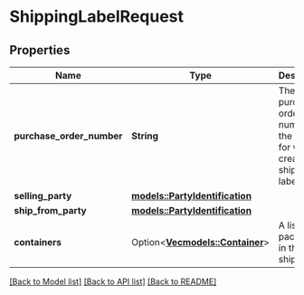 # ShippingLabelRequest

## Properties

Name | Type | Description | Notes
------------ | ------------- | ------------- | -------------
**purchase_order_number** | **String** | The purchase order number of the order for which to create a shipping label. | 
**selling_party** | [**models::PartyIdentification**](PartyIdentification.md) |  | 
**ship_from_party** | [**models::PartyIdentification**](PartyIdentification.md) |  | 
**containers** | Option<[**Vec<models::Container>**](Container.md)> | A list of the packages in this shipment. | [optional]

[[Back to Model list]](../README.md#documentation-for-models) [[Back to API list]](../README.md#documentation-for-api-endpoints) [[Back to README]](../README.md)


